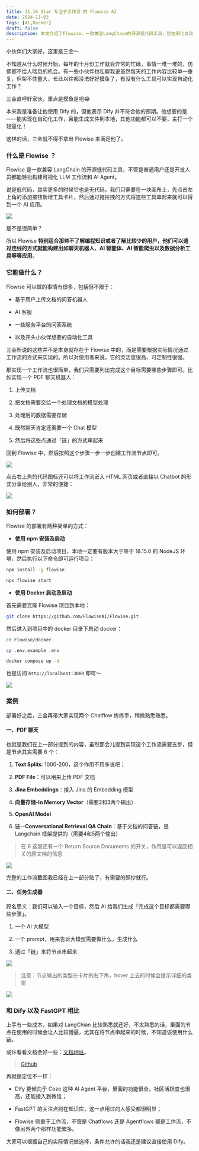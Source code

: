 ```yaml
---
title: 31.1K Star 专注于工作流 的 Flowise AI
date: 2024-11-03
tags: [AI,Docker]
draft: false
description: 本文介绍了Flowise，一款兼容LangChain的开源低代码工具，旨在简化自动化工作流程的创建。核心主题为Flowise的灵活性和易用性，适合无编程背景的用户。关键词包括“低代码”、“自动化工作”、“可视化工作流”、“AI应用”等。Flowise允许用户通过拖拽方式构建聊天机器人、问答系统等应用，强调了其高定制性和便捷的部署方式，为用户提供了简化工作任务的解决方案。
---
```


小伙伴们大家好，这里是三金～

不知道从什么时候开始，每年的十月份工作就会异常的忙碌，事情一堆一堆的，仿佛都不给人喘息的机会。有一些小伙伴也私聊我说虽然每天的工作内容比较单一重复，但架不住量大，长此以往都没法好好摸鱼了，有没有什么工具可以实现自动化工作？

三金直呼好家伙，重点是摸鱼是吧😂

本来我是准备让他使用 Dify 的，但他表示 Dify 并不符合他的预期。他想要的是——能实现在自动化工作，且能生成文件到本地，其他功能都可以不要，主打一个轻量化！

这样的话，三金就不得不拿出 Flowise 来满足他了。

### 什么是 Flowise ？

Flowise 是一款兼容 LangChain 的开源低代码工具，不管是普通用户还是开发人员都能轻松构建可视化 LLM 工作流和 AI Agent。

说是低代码，其实更多的时候它也是无代码，我们只需要在一块画布上，先点击左上角的添加按钮新增工具卡片，然后通过拖拉拽的方式将这些工具串起来就可以得到一个 AI 应用。

![](assets/1752906957935.webp)

是不是很简单？

所以 Flowise **特别适合那些不了解编程知识或者了解比较少的用户，他们可以通过连线的方式就能构建出如聊天机器人、AI 智能体、AI 智能爬虫以及数据分析工具等等应用**。

### 它能做什么？

Flowise 可以做的事情有很多，包括但不限于：

*   基于用户上传文档的问答机器人
    
*   AI 客服
    
*   一些服务平台的问答系统
    
*   以及开头小伙伴想要的自动化工具
    

三金所说的这些并不是本身就存在于 Flowise 中的，而是需要根据实际情况通过工作流的方式来实现的。所以对使用者来说，它的灵活度很高、可定制性很强。

那实现一个工作流也很简单，我们只需要列出完成这个目标需要哪些步骤即可。比如实现一个 PDF 聊天机器人：

1.  上传文档
    
2.  把文档需要交给一个处理文档的模型处理
    
3.  处理后的数据需要存储
    
4.  既然聊天肯定还需要一个 Chat 模型
    
5.  然后将这些点通过「链」的方式串起来
    

回到 Flowise 中，然后按照这个步骤一步一步创建工作流节点即可。

![](assets/1752907009190.webp)

点击右上角的代码图标还可以将工作流嵌入 HTML 网页或者直接以 Chatbot 的形式分享给别人，非常的便捷：

![](assets/1752907120662.webp)

### 如何部署？

Flowise 的部署有两种简单的方式：

*   **使用 npm 安装及启动**
    

使用 npm 安装及启动项目，本地一定要有版本大于等于 18.15.0 的 NodeJS 环境，然后执行以下命令即可运行项目：

```bash
npm install -g flowise

npx flowise start
```

*  **使用 Docker 启动及启动**

首先需要克隆 Flowise 项目到本地：

```bash
git clone https://github.com/FlowiseAI/Flowise.git
```

然后进入到项目中的 docker 目录下启动 docker：

```bash
cd Flowise/docker

cp .env.example .env

docker compose up -d
```

也是访问 `http://localhost:3000` 即可～

![](assets/1752907150681.webp)

### 案例

部署好之后，三金再带大家实现两个 Chatflow 练练手，稍微熟悉熟悉。

#### 一、PDF 聊天

也就是我们在上一部分提到的内容，虽然那会儿提到实现这个工作流需要五步，但是节点其实需要 6 个：

1.  **Text Splits**: 1000-200，这个作用不用多说吧；
    
2.  **PDF File**：可以用来上传 PDF 文档
    
3.  **Jina Embeddings**：接入 Jina 的 Embedding 模型
    
4.  **向量存储-In Memory Vector**（需要2和3两个输出）
    
5.  **OpenAI Model**
    
6.  链--**Conversational Retrieval QA Chain**：基于文档的问答链，是 Langchain 框架提供的（需要4和5两个输出）
    

> 在 6 这里还有一个 Return Source Documents 的开关，作用是可以返回相关的原文档的信息

![](assets/1752907258591.webp)

完整的工作流截图我已经在上一部分贴了，有需要的照抄就行。

#### 二、任务生成器

顾名思义：我们可以输入一个目标，然后 AI 给我们生成「完成这个目标都需要哪些步骤」。

1.  一个 AI 大模型
    
2.  一个 prompt，用来告诉大模型需要做什么，生成什么
    
3.  通过「链」来将节点串起来
    

![](assets/1752907294156.webp)

> 注意：节点输出的类型在卡片的右下角，hover 上去的时候会提示详细的类型

![](assets/1752907335192.webp)

### 和 Dify 以及 FastGPT 相比

上手有一些成本，如果对 LangChian 比较熟悉就还好，不太熟悉的话，里面的节点在使用的时候会让人比较懵逼，尤其在将节点串起来的时候，不知道该使用什么链。

或许看看文档会好一些：[文档地址](https://docs.flowiseai.com/)。

> [Github](https://github.com/FlowiseAI/Flowise/blob/main/i18n/README-ZH.md)

再就是定位不一样：

*   Dify 更倾向于 Coze 这种 AI Agent 平台，里面的功能很全，社区活跃度也很高，还能接入到微信；
    
*   FastGPT 的关注点则在知识库，这一点用过的人感受都很明显；
    
*   Flowise 侧重于工作流，不管是 Chatflows 还是 Agentflows 都是工作流，不像另外两个那样功能繁多。
    

大家可以根据自己的实际情况做选择，条件允许的话我还是建议直接使用 Dify。
